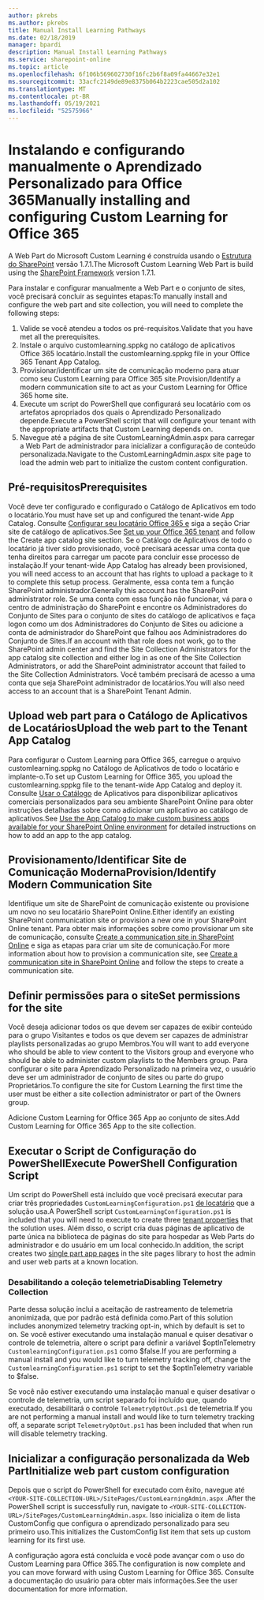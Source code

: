 ```yaml
---
author: pkrebs
ms.author: pkrebs
title: Manual Install Learning Pathways
ms.date: 02/18/2019
manager: bpardi
description: Manual Install Learning Pathways
ms.service: sharepoint-online
ms.topic: article
ms.openlocfilehash: 6f106b569602730f16fc2b6f8a09fa44667e32e1
ms.sourcegitcommit: 33acfc2149de89e8375b064b2223cae505d2a102
ms.translationtype: MT
ms.contentlocale: pt-BR
ms.lasthandoff: 05/19/2021
ms.locfileid: "52575966"
---
```

# <a name="manually-installing-and-configuring-custom-learning-for-office-365"></a><span data-ttu-id="0ca00-103">Instalando e configurando manualmente o Aprendizado Personalizado para Office 365</span><span class="sxs-lookup"><span data-stu-id="0ca00-103">Manually installing and configuring Custom Learning for Office 365</span></span>

<span data-ttu-id="0ca00-104">A Web Part do Microsoft Custom Learning é construída usando o [Estrutura do SharePoint](/sharepoint/dev/spfx/sharepoint-framework-overview) versão 1.7.1.</span><span class="sxs-lookup"><span data-stu-id="0ca00-104">The Microsoft Custom Learning Web Part is build using the [SharePoint Framework](/sharepoint/dev/spfx/sharepoint-framework-overview) version 1.7.1.</span></span>

<span data-ttu-id="0ca00-105">Para instalar e configurar manualmente a Web Part e o conjunto de sites, você precisará concluir as seguintes etapas:</span><span class="sxs-lookup"><span data-stu-id="0ca00-105">To manually install and configure the web part and site collection, you will need to complete the following steps:</span></span>

1. <span data-ttu-id="0ca00-106">Valide se você atendeu a todos os pré-requisitos.</span><span class="sxs-lookup"><span data-stu-id="0ca00-106">Validate that you have met all the prerequisites.</span></span>
1. <span data-ttu-id="0ca00-107">Instale o arquivo customlearning.sppkg no catálogo de aplicativos Office 365 locatário.</span><span class="sxs-lookup"><span data-stu-id="0ca00-107">Install the customlearning.sppkg file in your Office 365 Tenant App Catalog.</span></span>
1. <span data-ttu-id="0ca00-108">Provisionar/identificar um site de comunicação moderno para atuar como seu Custom Learning para Office 365 site.</span><span class="sxs-lookup"><span data-stu-id="0ca00-108">Provision/Identify a modern communication site to act as your Custom Learning for Office 365 home site.</span></span>
1. <span data-ttu-id="0ca00-109">Execute um script do PowerShell que configurará seu locatário com os artefatos apropriados dos quais o Aprendizado Personalizado depende.</span><span class="sxs-lookup"><span data-stu-id="0ca00-109">Execute a PowerShell script that will configure your tenant with the appropriate artifacts that Custom Learning depends on.</span></span>
1. <span data-ttu-id="0ca00-110">Navegue até a página de site CustomLearningAdmin.aspx para carregar a Web Part de administrador para inicializar a configuração de conteúdo personalizada.</span><span class="sxs-lookup"><span data-stu-id="0ca00-110">Navigate to the CustomLearningAdmin.aspx site page to load the admin web part to initialize the custom content configuration.</span></span>

## <a name="prerequisites"></a><span data-ttu-id="0ca00-111">Pré-requisitos</span><span class="sxs-lookup"><span data-stu-id="0ca00-111">Prerequisites</span></span>

<span data-ttu-id="0ca00-112">Você deve ter configurado e configurado o Catálogo de Aplicativos em todo o locatário.</span><span class="sxs-lookup"><span data-stu-id="0ca00-112">You must have set up and configured the tenant-wide App Catalog.</span></span> <span data-ttu-id="0ca00-113">Consulte [Configurar seu locatário Office 365 e](/sharepoint/dev/spfx/set-up-your-developer-tenant#create-app-catalog-site) siga a seção Criar site de catálogo de aplicativos.</span><span class="sxs-lookup"><span data-stu-id="0ca00-113">See [Set up your Office 365 tenant](/sharepoint/dev/spfx/set-up-your-developer-tenant#create-app-catalog-site) and follow the Create app catalog site section.</span></span> <span data-ttu-id="0ca00-114">Se o Catálogo de Aplicativos de todo o locatário já tiver sido provisionado, você precisará acessar uma conta que tenha direitos para carregar um pacote para concluir esse processo de instalação.</span><span class="sxs-lookup"><span data-stu-id="0ca00-114">If your tenant-wide App Catalog has already been provisioned, you will need access to an account that has rights to upload a package to it to complete this setup process.</span></span> <span data-ttu-id="0ca00-115">Geralmente, essa conta tem a função SharePoint administrador.</span><span class="sxs-lookup"><span data-stu-id="0ca00-115">Generally this account has the SharePoint administrator role.</span></span> <span data-ttu-id="0ca00-116">Se uma conta com essa função não funcionar, vá para o centro de administração do SharePoint e encontre os Administradores do Conjunto de Sites para o conjunto de sites do catálogo de aplicativos e faça logon como um dos Administradores do Conjunto de Sites ou adicione a conta de administrador do SharePoint que falhou aos Administradores do Conjunto de Sites.</span><span class="sxs-lookup"><span data-stu-id="0ca00-116">If an account with that role does not work, go to the SharePoint admin center and find the Site Collection Administrators for the app catalog site collection and either log in as one of the Site Collection Administrators, or add the SharePoint administrator account that failed to the Site Collection Administrators.</span></span> <span data-ttu-id="0ca00-117">Você também precisará de acesso a uma conta que seja SharePoint administrador de locatários.</span><span class="sxs-lookup"><span data-stu-id="0ca00-117">You will also need access to an account that is a SharePoint Tenant Admin.</span></span>

## <a name="upload-the-web-part-to-the-tenant-app-catalog"></a><span data-ttu-id="0ca00-118">Upload web part para o Catálogo de Aplicativos de Locatários</span><span class="sxs-lookup"><span data-stu-id="0ca00-118">Upload the web part to the Tenant App Catalog</span></span>

<span data-ttu-id="0ca00-119">Para configurar o Custom Learning para Office 365, carregue o arquivo customlearning.sppkg no Catálogo de Aplicativos de todo o locatário e implante-o.</span><span class="sxs-lookup"><span data-stu-id="0ca00-119">To set up Custom Learning for Office 365, you upload the customlearning.sppkg file to the tenant-wide App Catalog and deploy it.</span></span> <span data-ttu-id="0ca00-120">Consulte [Usar o Catálogo](/sharepoint/use-app-catalog) de Aplicativos para disponibilizar aplicativos comerciais personalizados para seu ambiente SharePoint Online para obter instruções detalhadas sobre como adicionar um aplicativo ao catálogo de aplicativos.</span><span class="sxs-lookup"><span data-stu-id="0ca00-120">See [Use the App Catalog to make custom business apps available for your SharePoint Online environment](/sharepoint/use-app-catalog) for detailed instructions on how to add an app to the app catalog.</span></span>

## <a name="provisionidentify-modern-communication-site"></a><span data-ttu-id="0ca00-121">Provisionamento/Identificar Site de Comunicação Moderna</span><span class="sxs-lookup"><span data-stu-id="0ca00-121">Provision/Identify Modern Communication Site</span></span>

<span data-ttu-id="0ca00-122">Identifique um site de SharePoint de comunicação existente ou provisione um novo no seu locatário SharePoint Online.</span><span class="sxs-lookup"><span data-stu-id="0ca00-122">Either identify an existing SharePoint communication site or provision a new one in your SharePoint Online tenant.</span></span> <span data-ttu-id="0ca00-123">Para obter mais informações sobre como provisionar um site de comunicação, consulte [Create a communication site in SharePoint Online](https://support.office.com/article/create-a-communication-site-in-sharepoint-online-7fb44b20-a72f-4d2c-9173-fc8f59ba50eb) e siga as etapas para criar um site de comunicação.</span><span class="sxs-lookup"><span data-stu-id="0ca00-123">For more information about how to provision a communication site, see [Create a communication site in SharePoint Online](https://support.office.com/article/create-a-communication-site-in-sharepoint-online-7fb44b20-a72f-4d2c-9173-fc8f59ba50eb) and follow the steps to create a communication site.</span></span>

## <a name="set-permissions-for-the-site"></a><span data-ttu-id="0ca00-124">Definir permissões para o site</span><span class="sxs-lookup"><span data-stu-id="0ca00-124">Set permissions for the site</span></span>

<span data-ttu-id="0ca00-125">Você deseja adicionar todos os que devem ser capazes de exibir conteúdo para o grupo Visitantes e todos os que devem ser capazes de administrar playlists personalizadas ao grupo Membros.</span><span class="sxs-lookup"><span data-stu-id="0ca00-125">You will want to add everyone who should be able to view content to the Visitors group and everyone who should be able to administer custom playlists to the Members group.</span></span> <span data-ttu-id="0ca00-126">Para configurar o site para Aprendizado Personalizado na primeira vez, o usuário deve ser um administrador de conjunto de sites ou parte do grupo Proprietários.</span><span class="sxs-lookup"><span data-stu-id="0ca00-126">To configure the site for Custom Learning the first time the user must be either a site collection administrator or part of the Owners group.</span></span>

<span data-ttu-id="0ca00-127">Adicione Custom Learning for Office 365 App ao conjunto de sites.</span><span class="sxs-lookup"><span data-stu-id="0ca00-127">Add Custom Learning for Office 365 App to the site collection.</span></span>

## <a name="execute-powershell-configuration-script"></a><span data-ttu-id="0ca00-128">Executar o Script de Configuração do PowerShell</span><span class="sxs-lookup"><span data-stu-id="0ca00-128">Execute PowerShell Configuration Script</span></span>

<span data-ttu-id="0ca00-129">Um script do PowerShell está incluído que você precisará executar para criar três propriedades `CustomLearningConfiguration.ps1` [de locatário](/sharepoint/dev/spfx/tenant-properties) que a solução usa.</span><span class="sxs-lookup"><span data-stu-id="0ca00-129">A PowerShell script `CustomLearningConfiguration.ps1` is included that you will need to execute to create three [tenant properties](/sharepoint/dev/spfx/tenant-properties) that the solution uses.</span></span> <span data-ttu-id="0ca00-130">Além disso, o [](/sharepoint/dev/spfx/web-parts/single-part-app-pages) script cria duas páginas de aplicativo de parte única na biblioteca de páginas do site para hospedar as Web Parts do administrador e do usuário em um local conhecido.</span><span class="sxs-lookup"><span data-stu-id="0ca00-130">In addition, the script creates two [single part app pages](/sharepoint/dev/spfx/web-parts/single-part-app-pages) in the site pages library to host the admin and user web parts at a known location.</span></span>

### <a name="disabling-telemetry-collection"></a><span data-ttu-id="0ca00-131">Desabilitando a coleção telemetria</span><span class="sxs-lookup"><span data-stu-id="0ca00-131">Disabling Telemetry Collection</span></span>

<span data-ttu-id="0ca00-132">Parte dessa solução inclui a aceitação de rastreamento de telemetria anonimizada, que por padrão está definida como.</span><span class="sxs-lookup"><span data-stu-id="0ca00-132">Part of this solution includes anonymized telemetry tracking opt-in, which by default is set to on.</span></span> <span data-ttu-id="0ca00-133">Se você estiver executando uma instalação manual e quiser desativar o controle de telemetria, altere o script para definir a variável $optInTelemetry `CustomlearningConfiguration.ps1` como $false.</span><span class="sxs-lookup"><span data-stu-id="0ca00-133">If you are performing a manual install and you would like to turn telemetry tracking off, change the `CustomlearningConfiguration.ps1` script to set the $optInTelemetry variable to $false.</span></span>

<span data-ttu-id="0ca00-134">Se você não estiver executando uma instalação manual e quiser desativar o controle de telemetria, um script separado foi incluído que, quando executado, desabilitará o controle `TelemetryOptOut.ps1` de telemetria.</span><span class="sxs-lookup"><span data-stu-id="0ca00-134">If you are not performing a manual install and would like to turn telemetry tracking off, a separate script `TelemetryOptOut.ps1` has been included that when run will disable telemetry tracking.</span></span>

## <a name="initialize-web-part-custom-configuration"></a><span data-ttu-id="0ca00-135">Inicializar a configuração personalizada da Web Part</span><span class="sxs-lookup"><span data-stu-id="0ca00-135">Initialize web part custom configuration</span></span>

<span data-ttu-id="0ca00-136">Depois que o script do PowerShell for executado com êxito, navegue até `<YOUR-SITE-COLLECTION-URL>/SitePages/CustomLearningAdmin.aspx` .</span><span class="sxs-lookup"><span data-stu-id="0ca00-136">After the PowerShell script is successfully run, navigate to `<YOUR-SITE-COLLECTION-URL>/SitePages/CustomLearningAdmin.aspx`.</span></span> <span data-ttu-id="0ca00-137">Isso inicializa o item de lista CustomConfig que configura o aprendizado personalizado para seu primeiro uso.</span><span class="sxs-lookup"><span data-stu-id="0ca00-137">This initializes the CustomConfig list item that sets up custom learning for its first use.</span></span>

<span data-ttu-id="0ca00-138">A configuração agora está concluída e você pode avançar com o uso do Custom Learning para Office 365.</span><span class="sxs-lookup"><span data-stu-id="0ca00-138">The configuration is now complete and you can move forward with using Custom Learning for Office 365.</span></span> <span data-ttu-id="0ca00-139">Consulte a documentação do usuário para obter mais informações.</span><span class="sxs-lookup"><span data-stu-id="0ca00-139">See the user documentation for more information.</span></span>
